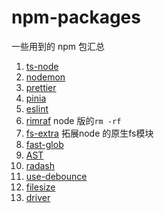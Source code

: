 # npm-packages

一些用到的 npm 包汇总

1. [ts-node](https://www.npmjs.com/package/ts-node)
2. [nodemon](https://www.npmjs.com/package/nodemon)
3. [prettier](https://prettier.io/docs/en/install.html)
4. [pinia](https://pinia.vuejs.org/getting-started.html#installation)
5. [eslint](https://eslint.org/)
6. [rimraf](https://www.npmjs.com/package/rimraf) node 版的`rm -rf`
7. [fs-extra](https://github.com/jprichardson/node-fs-extra) 拓展node 的原生fs模块
8. [fast-glob](https://github.com/mrmlnc/fast-glob)
9. [AST](https://astexplorer.net/)
10. [radash](https://www.npmjs.com/package/radash)
11. [use-debounce](https://github.com/xnimorz/use-debounce)
12. [filesize](https://www.npmjs.com/package/filesize)
13. [driver](https://www.npmjs.com/package/driver.js)
